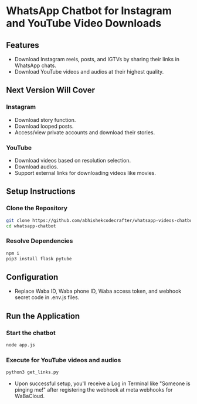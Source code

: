 # WhatsApp Chatbot for Instagram and YouTube Video Downloads

## Features
- Download Instagram reels, posts, and IGTVs by sharing their links in WhatsApp chats.
- Download YouTube videos and audios at their highest quality.

## Next Version Will Cover
### Instagram
- Download story function.
- Download looped posts.
- Access/view private accounts and download their stories.

### YouTube
- Download videos based on resolution selection.
- Download audios.
- Support external links for downloading videos like movies.

## Setup Instructions

### Clone the Repository
```bash
git clone https://github.com/abhishekcodecrafter/whatsapp-videos-chatbot.git
cd whatsapp-chatbot
```

### Resolve Dependencies
```bash
npm i
pip3 install flask pytube
```

## Configuration
- Replace Waba ID, Waba phone ID, Waba access token, and webhook secret code in .env.js files.

## Run the Application

### Start the chatbot
```bash
node app.js 
```
### Execute for YouTube videos and audios
```bash
python3 get_links.py
```

- Upon successful setup, you'll receive a Log in Terminal like "Someone is pinging me!" after registering the webhook at meta webhooks for WaBaCloud.
